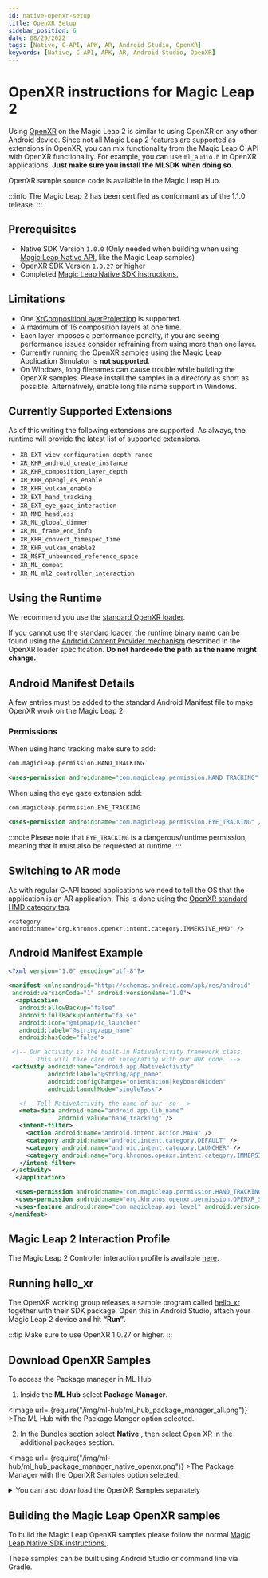 ```yaml
---
id: native-openxr-setup
title: OpenXR Setup
sidebar_position: 6
date: 08/29/2022
tags: [Native, C-API, APK, AR, Android Studio, OpenXR]
keywords: [Native, C-API, APK, AR, Android Studio, OpenXR]
---
```


# OpenXR instructions for Magic Leap 2

Using [OpenXR](https://registry.khronos.org/OpenXR/specs/1.0/html/xrspec.html) on the Magic Leap 2 is similar to using OpenXR on any other Android device. Since not all Magic Leap 2 features are supported as extensions in OpenXR, you can mix functionality from the Magic Leap C-API with OpenXR functionality. For example, you can use `ml_audio.h` in OpenXR applications. **Just make sure you install the MLSDK when doing so.**

OpenXR sample source code is available in the Magic Leap Hub.

:::info
The Magic Leap 2 has been certified as conformant as of the 1.1.0 release.
:::

## Prerequisites

- Native SDK Version `1.0.0` (Only needed when building when using [Magic Leap Native API](/versioned_docs/version-02-Aug-2023/api-ref/api/indexpage.md), like the Magic Leap samples)
- OpenXR SDK Version `1.0.27` or higher
- Completed [Magic Leap Native SDK instructions.](/versioned_docs/version-02-Aug-2023/guides/native/getting-started/native-getting-started)

## Limitations

- One [XrCompositionLayerProjection](https://registry.khronos.org/OpenXR/specs/1.0/html/xrspec.html#XrCompositionLayerProjection) is supported.
- A maximum of 16 composition layers at one time.
- Each layer imposes a performance penalty, if you are seeing performance issues consider refraining from using more than one layer.
- Currently running the OpenXR samples using the Magic Leap Application Simulator is **not supported**.
- On Windows, long filenames can cause trouble while building the OpenXR samples. Please install the samples in a directory as short as possible. Alternatively, enable long file name support in Windows.

## Currently Supported Extensions

As of this writing the following extensions are supported. As always, the runtime will provide the latest list of supported extensions.

- `XR_EXT_view_configuration_depth_range`
- `XR_KHR_android_create_instance`
- `XR_KHR_composition_layer_depth`
- `XR_KHR_opengl_es_enable`
- `XR_KHR_vulkan_enable`
- `XR_EXT_hand_tracking`
- `XR_EXT_eye_gaze_interaction`
- `XR_MND_headless`
- `XR_ML_global_dimmer`
- `XR_ML_frame_end_info`
- `XR_KHR_convert_timespec_time`
- `XR_KHR_vulkan_enable2`
- `XR_MSFT_unbounded_reference_space`
- `XR_ML_compat`
- `XR_ML_ml2_controller_interaction`

## Using the Runtime

We recommend you use the [standard OpenXR loader](https://github.com/KhronosGroup/OpenXR-SDK).

If you cannot use the standard loader, the runtime binary name can be found using the [Android Content Provider mechanism](https://registry.khronos.org/OpenXR/specs/1.0/loader.html#active-runtime-information) described in the OpenXR loader specification. **Do not hardcode the path as the name might change.**

## Android Manifest Details

A few entries must be added to the standard Android Manifest file to make OpenXR work on the Magic Leap 2.

### Permissions

When using hand tracking make sure to add:

```xml
com.magicleap.permission.HAND_TRACKING

<uses-permission android:name="com.magicleap.permission.HAND_TRACKING" />
```

When using the eye gaze extension add:

```xml
com.magicleap.permission.EYE_TRACKING

<uses-permission android:name="com.magicleap.permission.EYE_TRACKING" />
```

:::note
Please note that `EYE_TRACKING` is a dangerous/runtime permission, meaning that it must also be requested at runtime.
:::

## Switching to AR mode

As with regular C-API based applications we need to tell the OS that the application is an AR application. This is done using the [OpenXR standard HMD category tag](https://registry.khronos.org/OpenXR/specs/1.0/html/xrspec.html#android-runtime-category).

`<category android:name="org.khronos.openxr.intent.category.IMMERSIVE_HMD" />`

## Android Manifest Example

```xml
<?xml version="1.0" encoding="utf-8"?>

<manifest xmlns:android="http://schemas.android.com/apk/res/android"
 android:versionCode="1" android:versionName="1.0">
  <application
   android:allowBackup="false"
   android:fullBackupContent="false"
   android:icon="@mipmap/ic_launcher"
   android:label="@string/app_name"
   android:hasCode="false">

 <!-- Our activity is the built-in NativeActivity framework class.
     	This will take care of integrating with our NDK code. -->
 <activity android:name="android.app.NativeActivity"
           android:label="@string/app_name"
           android:configChanges="orientation|keyboardHidden"
           android:launchMode="singleTask">

   <!-- Tell NativeActivity the name of our .so -->
   <meta-data android:name="android.app.lib_name"
              android:value="hand_tracking" />
   <intent-filter>
     <action android:name="android.intent.action.MAIN" />
     <category android:name="android.intent.category.DEFAULT" />
     <category android:name="android.intent.category.LAUNCHER" />
     <category android:name="org.khronos.openxr.intent.category.IMMERSIVE_HMD" />
   </intent-filter>
 </activity>
  </application>

  <uses-permission android:name="com.magicleap.permission.HAND_TRACKING" />
  <uses-permission android:name="org.khronos.openxr.permission.OPENXR_SYSTEM" />
  <uses-feature android:name="com.magicleap.api_level" android:version="20" />
</manifest>

```

## Magic Leap 2 Interaction Profile

The Magic Leap 2 Controller interaction profile is available [here](https://registry.khronos.org/OpenXR/specs/1.0/html/xrspec.html#XR_ML_ml2_controller_interaction).


## Running hello_xr

The OpenXR working group releases a sample program called [hello_xr](https://github.com/KhronosGroup/OpenXR-SDK-Source/tree/main/src/tests/hello_xr) together with their SDK package. Open this in Android Studio, attach your Magic Leap 2 device and hit **“Run”**.

:::tip
Make sure to use OpenXR 1.0.27 or higher.
:::

## Download OpenXR Samples

To access the Package manager in ML Hub

1. Inside the **ML Hub** select **Package Manager**.

<Image url= {require("/img/ml-hub/ml_hub_package_manager_all.png")} >The ML Hub with the Package Manger option selected.</Image>

2. In the Bundles section select **Native** , then select Open XR in the additional packages section.

<Image url= {require("/img/ml-hub/ml_hub_package_manager_native_openxr.png")} >The Package Manager with the OpenXR Samples option selected.</Image>

<details> 

<summary> You can also download the OpenXR Samples separately </summary>

1. Inside the **Package Manager** select **All**.

<Image url= {require("/img/ml-hub/ml_hub_package_manager.png")} >The the Package Manger with the **All** tab selected.</Image>

2. Then find and select the download icon for the OpenXR Samples . Located under the **Common Packages** section.

<Image url= {require("/img/ml-hub/ml_hub_package_manager_native_openxr.png")} >The Package Manager with the OpenXR Samples option selected.</Image>

</details>

## Building the Magic Leap OpenXR samples

To build the Magic Leap OpenXR samples please follow the normal [Magic Leap Native SDK instructions.](/versioned_docs/version-02-Aug-2023/guides/native/getting-started/native-getting-started).

These samples can be built using Android Studio or command line via Gradle.

